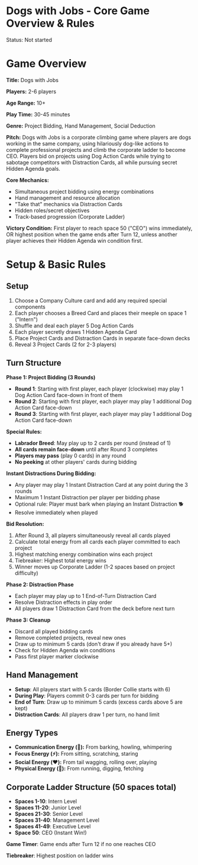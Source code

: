 # Dogs with Jobs - Core Game Overview & Rules

Status: Not started

# Game Overview

**Title:** Dogs with Jobs

**Players:** 2-6 players

**Age Range:** 10+

**Play Time:** 30-45 minutes

**Genre:** Project Bidding, Hand Management, Social Deduction

**Pitch:** Dogs with Jobs is a corporate climbing game where players are dogs working in the same company, using hilariously dog-like actions to complete professional projects and climb the corporate ladder to become CEO. Players bid on projects using Dog Action Cards while trying to sabotage competitors with Distraction Cards, all while pursuing secret Hidden Agenda goals.

**Core Mechanics:**

- Simultaneous project bidding using energy combinations
- Hand management and resource allocation
- "Take that" mechanics via Distraction Cards
- Hidden roles/secret objectives
- Track-based progression (Corporate Ladder)

**Victory Condition:** First player to reach space 50 ("CEO") wins immediately, OR highest position when the game ends after Turn 12, unless another player achieves their Hidden Agenda win condition first.

# Setup & Basic Rules

## Setup

1. Choose a Company Culture card and add any required special components
2. Each player chooses a Breed Card and places their meeple on space 1 ("Intern")
3. Shuffle and deal each player 5 Dog Action Cards
4. Each player secretly draws 1 Hidden Agenda Card
5. Place Project Cards and Distraction Cards in separate face-down decks
6. Reveal 3 Project Cards (2 for 2-3 players)

## Turn Structure

**Phase 1: Project Bidding (3 Rounds)**

- **Round 1**: Starting with first player, each player (clockwise) may play 1 Dog Action Card face-down in front of them
- **Round 2**: Starting with first player, each player may play 1 additional Dog Action Card face-down
- **Round 3**: Starting with first player, each player may play 1 additional Dog Action Card face-down

**Special Rules:**

- **Labrador Breed**: May play up to 2 cards per round (instead of 1)
- **All cards remain face-down** until after Round 3 completes
- **Players may pass** (play 0 cards) in any round
- **No peeking** at other players' cards during bidding

**Instant Distractions During Bidding:**

- Any player may play 1 Instant Distraction Card at any point during the 3 rounds
- Maximum 1 Instant Distraction per player per bidding phase
- Optional rule: Player must bark when playing an Instant Distraction 🐕
- Resolve immediately when played

**Bid Resolution:**

1. After Round 3, all players simultaneously reveal all cards played
2. Calculate total energy from all cards each player committed to each project
3. Highest matching energy combination wins each project
4. Tiebreaker: Highest total energy wins
5. Winner moves up Corporate Ladder (1-2 spaces based on project difficulty)

**Phase 2: Distraction Phase**

- Each player may play up to 1 End-of-Turn Distraction Card
- Resolve Distraction effects in play order
- All players draw 1 Distraction Card from the deck before next turn

**Phase 3: Cleanup**

- Discard all played bidding cards
- Remove completed projects, reveal new ones
- Draw up to minimum 5 cards (don't draw if you already have 5+)
- Check for Hidden Agenda win conditions
- Pass first player marker clockwise

## Hand Management

- **Setup**: All players start with 5 cards (Border Collie starts with 6)
- **During Play**: Players commit 0-3 cards per turn for bidding
- **End of Turn**: Draw up to minimum 5 cards (excess cards above 5 are kept)
- **Distraction Cards**: All players draw 1 per turn, no hand limit

## Energy Types

- **Communication Energy (💬):** From barking, howling, whimpering
- **Focus Energy (⚡):** From sitting, scratching, staring
- **Social Energy (❤️):** From tail wagging, rolling over, playing
- **Physical Energy (💪):** From running, digging, fetching

## Corporate Ladder Structure (50 spaces total)

- **Spaces 1-10**: Intern Level
- **Spaces 11-20**: Junior Level
- **Spaces 21-30**: Senior Level
- **Spaces 31-40**: Management Level
- **Spaces 41-49**: Executive Level
- **Space 50**: CEO (Instant Win!)

**Game Timer**: Game ends after Turn 12 if no one reaches CEO

**Tiebreaker**: Highest position on ladder wins